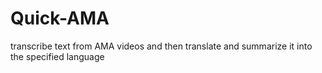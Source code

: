 # Quick-AMA
transcribe text from AMA videos and then translate and summarize it into the specified language
